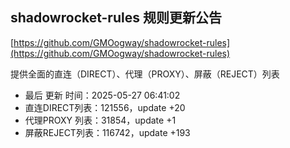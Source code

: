 ## shadowrocket-rules 规则更新公告

[https://github.com/GMOogway/shadowrocket-rules](https://github.com/GMOogway/shadowrocket-rules)

提供全面的直连（DIRECT）、代理（PROXY）、屏蔽（REJECT）列表
- 最后 更新 时间：2025-05-27 06:41:02
- 直连DIRECT列表：121556，update +20
- 代理PROXY 列表：31854，update +1
- 屏蔽REJECT列表：116742，update +193